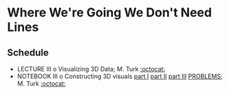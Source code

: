 # Where We're Going We Don't Need Lines

## Schedule

 * LECTURE III  o  Visualizing 3D Data; M. Turk [:octocat:](https://github.com/MatthewTurk)
 * NOTEBOOK III  o  Constructing 3D visuals [part I](Day3/NotebookIII_part1_intro_to_3d.ipynb) [part II](Day3/NotebookIII_part2_overview_regular_3d.ipynb) [part III](Day3/NotebookIII_part3_overview_discrete_3d.ipynb) [PROBLEMS](Day3/NotebookIII_problems.ipynb); M. Turk [:octocat:](https://github.com/MatthewTurk)
